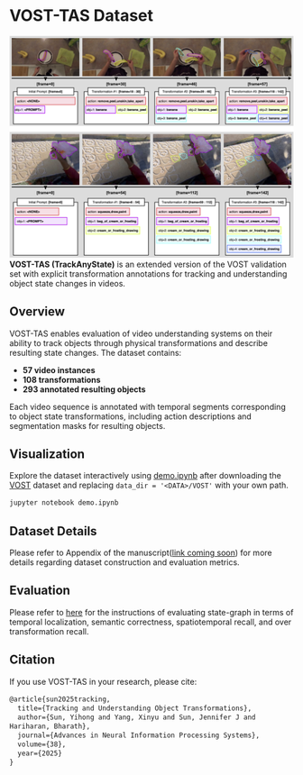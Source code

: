 # VOST-TAS Dataset
![VOST-TAS Examples](../assets/vost-tas.jpg)
**VOST-TAS (TrackAnyState)** is an extended version of the VOST validation set with explicit transformation annotations for tracking and understanding object state changes in videos.

## Overview
VOST-TAS enables evaluation of video understanding systems on their ability to track objects through physical transformations and describe resulting state changes. The dataset contains:
- **57 video instances**
- **108 transformations**
- **293 annotated resulting objects**

Each video sequence is annotated with temporal segments corresponding to object state transformations, including action descriptions and segmentation masks for resulting objects.

## Visualization
Explore the dataset interactively using [demo.ipynb](demo.ipynb) after downloading the [VOST](https://www.vostdataset.org/) dataset and replacing `data_dir = '<DATA>/VOST'` with your own path.
```bash
jupyter notebook demo.ipynb
```

## Dataset Details
Please refer to Appendix of the manuscript([link coming soon](https://tubelet-graph.github.io/)) for more details regarding dataset construction and evaluation metrics.

## Evaluation
Please refer to [here](https://github.com/YihongSun/TubeletGraph/blob/main/README.md#evaluation-scripts) for the instructions of evaluating state-graph in terms of temporal localization, semantic correctness, spatiotemporal recall, and over transformation recall.


## Citation
If you use VOST-TAS in your research, please cite:

```
@article{sun2025tracking,
  title={Tracking and Understanding Object Transformations},
  author={Sun, Yihong and Yang, Xinyu and Sun, Jennifer J and Hariharan, Bharath},
  journal={Advances in Neural Information Processing Systems},
  volume={38},
  year={2025}
}
```
